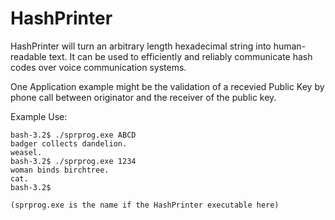 # HashPrinter

HashPrinter will turn an arbitrary length hexadecimal string into
human-readable text. It can be used to efficiently and reliably
communicate hash codes over voice communication systems.

One Application example might be the validation of a recevied
Public Key by phone call between originator and the receiver
of the public key.

Example Use:

    bash-3.2$ ./sprprog.exe ABCD
    badger collects dandelion.
    weasel.
    bash-3.2$ ./sprprog.exe 1234
    woman binds birchtree.
    cat.
    bash-3.2$

    (sprprog.exe is the name if the HashPrinter executable here)
